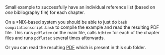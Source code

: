 Small example to successfully have an individual reference list (based on *one* bibliography file) for each chapter.

On a *NIX-based system you should be able to just do `bash compilationscript.bash` to compile the example and read the resulting PDF file.
This runs `pdflatex` on the main file, calls `bibtex` for each of the chapter files and runs `pdflatex` several times afterwards.

Or you can read the resulting [PDF](main.pdf) which is present in this sub folder.
